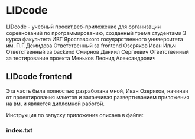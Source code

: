 # LIDcode

LIDcode - учебный проект,веб-приложение для организации соревнований по программированию, созданный тремя студентами 3 курса факультета ИВТ Ярославского государственного университета им. П.Г.Демидова
Ответственный за frontend Озеряков Иван Ильч
Ответственный за backend Смирнов Даниил Сергеевич
Ответственный за тестирование проекта Меньков Леонид Александрович

## LIDcode frontend

Эта часть была полностью разработана мной, Иван Озеряков, начиная от проектирования макетов и заканчивая развертыванием приложения на вм, и является дипломной работой.

Инструкция по запуску приложения описана в файле:

### index.txt
